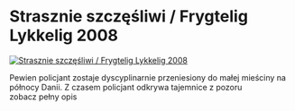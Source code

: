 Strasznie szczęśliwi / Frygtelig Lykkelig 2008 
=============
[![Strasznie szczęśliwi / Frygtelig Lykkelig 2008 ](http://vidos.pl/images/player.gif)](http://vidos.pl/strasznie-szczesliwi-frygtelig-lykkelig-2008)

 Pewien policjant zostaje dyscyplinarnie przeniesiony do małej mieściny na północy Danii. Z czasem policjant odkrywa tajemnice z pozoru zobacz pełny opis
